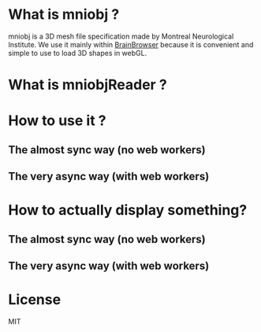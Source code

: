 # What is mniobj ?

mniobj is a 3D mesh file specification made by Montreal Neurological Institute. We use it mainly within [BrainBrowser](https://brainbrowser.cbrain.mcgill.ca) because it is convenient and simple to use to load 3D shapes in webGL.

# What is mniobjReader ?


# How to use it ?
## The almost sync way (no web workers)

## The very async way (with web workers)

# How to actually display something?
## The almost sync way (no web workers)

## The very async way (with web workers)

# License
MIT
